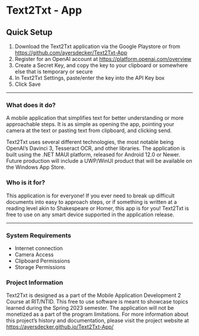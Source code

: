 # Text2Txt - App 

## Quick Setup

  1. Download the Text2Txt application via the Google Playstore or from https://github.com/ayersdecker/Text2Txt-App 
  2. Register for an OpenAI account at https://platform.openai.com/overview
  3. Create a Secret Key, and copy the key to your clipboard or somewhere else that is temporary or secure
  4. In Text2Txt Settings, paste/enter the key into the API Key box
  5. Click Save

- - - -

### What does it do?

A mobile application that simplifies text for better understanding or more approachable steps. It is as simple as opening the app, pointing your camera at the text or pasting text from clipboard, and clicking send.
  
Text2Txt uses several different technologies, the most notable being OpenAI’s Davinci 3, Tesseract OCR, and other libraries. The application is built using the .NET MAUI platform, released for Android 12.0 or Newer. Future production will include a UWP/WinUI product that will be available on the Windows App Store.

### Who is it for?

This application is for everyone! If you ever need to break up difficult documents into easy to approach steps, or if something is written at a reading level akin to Shakespeare or Homer, this app is for you! Text2Txt is free to use on any smart device supported in the application release. 

- - - -

### System Requirements

- Internet connection
- Camera Access
- Clipboard Permissions
- Storage Permissions 

### Project Information

Text2Txt is designed as a part of the Mobile Application Development 2 Course at RIT/NTID. This free to use software is meant to showcase topics learned during the Spring 2023 semester. The application will not be monetized as a part of the program limitations. For more information about this project’s history and documentation, please visit the project website at https://ayersdecker.github.io/Text2Txt-App/ 
